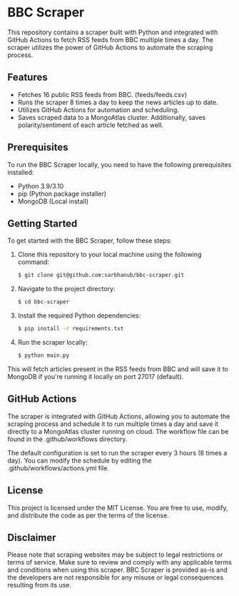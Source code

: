 # BBC Scraper

This repository contains a scraper built with Python and integrated with GitHub Actions to fetch RSS feeds from BBC multiple times a day. The scraper utilizes the power of GitHub Actions to automate the scraping process.

## Features

- Fetches 16 public RSS feeds from BBC. (feeds/feeds.csv)
- Runs the scraper 8 times a day to keep the news articles up to date.
- Utilizes GitHub Actions for automation and scheduling.
- Saves scraped data to a MongoAtlas cluster. Additionally, saves polarity/sentiment of each article fetched as well.

## Prerequisites

To run the BBC Scraper locally, you need to have the following prerequisites installed:

- Python 3.9/3.10
- pip (Python package installer)
- MongoDB (Local install)

## Getting Started

To get started with the BBC Scraper, follow these steps:

1. Clone this repository to your local machine using the following command:
    ```bash
    $ git clone git@github.com:sarbhanub/bbc-scraper.git
    ```
2. Navigate to the project directory:
    ```bash
    $ cd bbc-scraper
    ```
3. Install the required Python dependencies:
    ```bash
    $ pip install -r requirements.txt
    ```
4. Run the scraper locally:
    ```bash
    $ python main.py
    ```

This will fetch articles present in the RSS feeds from BBC and will save it to MongoDB if you're running it locally on port 27017 (default).

## GitHub Actions

The scraper is integrated with GitHub Actions, allowing you to automate the scraping process and schedule it to run multiple times a day and save it directly to a MongoAtlas cluster running on cloud. The workflow file can be found in the .github/workflows directory.

The default configuration is set to run the scraper every 3 hours (8 times a day). You can modify the schedule by editing the .github/workflows/actions.yml file.

## License

This project is licensed under the MIT License. You are free to use, modify, and distribute the code as per the terms of the license.

## Disclaimer

Please note that scraping websites may be subject to legal restrictions or terms of service. Make sure to review and comply with any applicable terms and conditions when using this scraper. BBC Scraper is provided as-is and the developers are not responsible for any misuse or legal consequences resulting from its use.